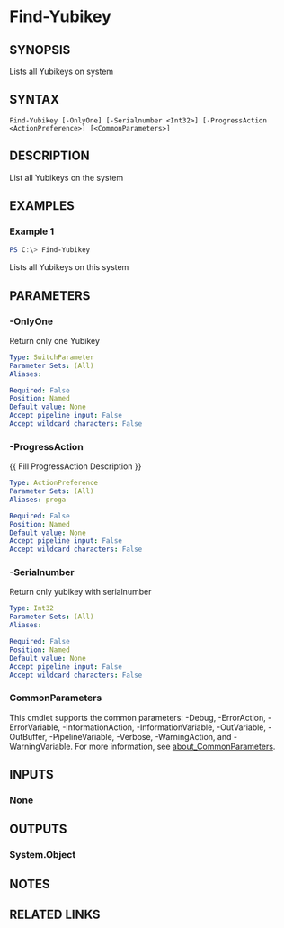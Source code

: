 ﻿---
external help file: VirotYubikey.dll-Help.xml
Module Name: virotYubikey
online version:
schema: 2.0.0
---

# Find-Yubikey

## SYNOPSIS
Lists all Yubikeys on system

## SYNTAX

```
Find-Yubikey [-OnlyOne] [-Serialnumber <Int32>] [-ProgressAction <ActionPreference>] [<CommonParameters>]
```

## DESCRIPTION
List all Yubikeys on the system

## EXAMPLES

### Example 1
```powershell
PS C:\> Find-Yubikey
```

Lists all Yubikeys on this system

## PARAMETERS

### -OnlyOne
Return only one Yubikey

```yaml
Type: SwitchParameter
Parameter Sets: (All)
Aliases:

Required: False
Position: Named
Default value: None
Accept pipeline input: False
Accept wildcard characters: False
```

### -ProgressAction
{{ Fill ProgressAction Description }}

```yaml
Type: ActionPreference
Parameter Sets: (All)
Aliases: proga

Required: False
Position: Named
Default value: None
Accept pipeline input: False
Accept wildcard characters: False
```

### -Serialnumber
Return only yubikey with serialnumber

```yaml
Type: Int32
Parameter Sets: (All)
Aliases:

Required: False
Position: Named
Default value: None
Accept pipeline input: False
Accept wildcard characters: False
```

### CommonParameters
This cmdlet supports the common parameters: -Debug, -ErrorAction, -ErrorVariable, -InformationAction, -InformationVariable, -OutVariable, -OutBuffer, -PipelineVariable, -Verbose, -WarningAction, and -WarningVariable. For more information, see [about_CommonParameters](http://go.microsoft.com/fwlink/?LinkID=113216).

## INPUTS

### None

## OUTPUTS

### System.Object
## NOTES

## RELATED LINKS
